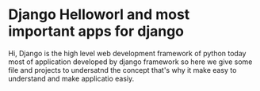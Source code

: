 # Django Helloworl and most important apps for django
Hi,
Django is the high level web development framework of python today most of application developed by django framework so here we give some file and projects to undersatnd the concept that's why it make easy to understand and make applicatio easiy.
